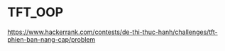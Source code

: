 # TFT_OOP
https://www.hackerrank.com/contests/de-thi-thuc-hanh/challenges/tft-phien-ban-nang-cap/problem
